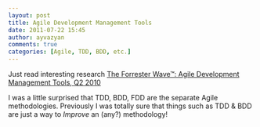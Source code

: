 ```yaml
---
layout: post
title: Agile Development Management Tools
date: 2011-07-22 15:45
author: ayvazyan
comments: true
categories: [Agile, TDD, BDD, etc.]
---
```

<p>Just read interesting research <a href="http://www.microsoft.com/presspass/itanalyst/docs/05-05-10AgileDevelopmentManagementTools.PDF">The Forrester Wave™: Agile Development Management Tools, Q2 2010</a></p>  <p>I was a little surprised that TDD, BDD, FDD are the separate Agile methodologies. Previously I was totally sure that things such as TDD &amp; BDD are just a way to <em>Improve</em> an (any?) methodology!</p>
